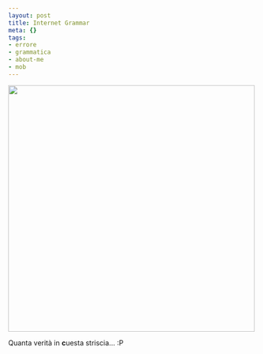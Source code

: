 ```yaml
--- 
layout: post
title: Internet Grammar
meta: {}
tags: 
- errore
- grammatica
- about-me
- mob
---
```

<a href="http://www.lastknight.com/download//2010/01/internetgrammar-e1263203173761.jpg"><img src="http://www.lastknight.com/download//2010/01/internetgrammar-e1263203173761.jpg" alt="" title="internetgrammar" width="499" height="499" class="aligncenter size-full wp-image-1803" /></a>  
  
Quanta verità in **c**uesta striscia... :P 
